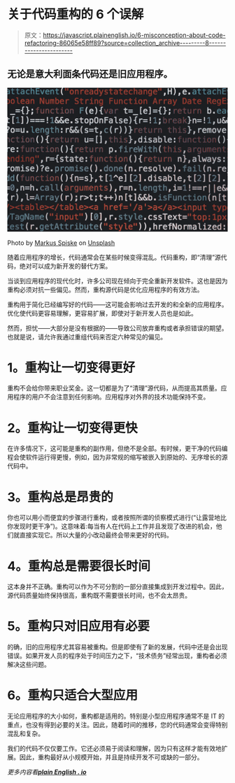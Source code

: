 # 关于代码重构的 6 个误解

> 原文：<https://javascript.plainenglish.io/6-misconception-about-code-refactoring-86065e58ff89?source=collection_archive---------8----------------------->

## 无论是意大利面条代码还是旧应用程序。

![](img/4ca8115a32a5b3efe77f7d1562201c70.png)

Photo by [Markus Spiske](https://unsplash.com/@markusspiske?utm_source=medium&utm_medium=referral) on [Unsplash](https://unsplash.com?utm_source=medium&utm_medium=referral)

随着应用程序的增长，代码通常会在某些时候变得混乱。代码重构，即“清理”源代码，绝对可以成为新开发的替代方案。

当谈到应用程序的现代化时，许多公司现在倾向于完全重新开发软件。这也是因为重构必须对抗一些偏见。然而，重构源代码是优化应用程序的有效方法。

重构用于简化已经编写好的代码——这可能会影响过去开发的和全新的应用程序。优化使代码更容易理解，更容易扩展，即使对于新开发人员也是如此。

然而，担忧——大部分是没有根据的——导致公司放弃重构或者承担错误的期望。也就是说，请允许我通过重组代码来否定六种常见的偏见。

# **1。重构让一切变得更好**

重构不会给你带来职业奖金。这一切都是为了“清理”源代码，从而提高其质量。应用程序的用户不会注意到任何影响。应用程序对外界的技术功能保持不变。

# **2。重构让一切变得更快**

在许多情况下，这可能是重构的副作用，但绝不是全部。有时候，更干净的代码编程会使软件运行得更慢，例如，因为非常规的缩写被嵌入到原始的、无序增长的源代码中。

# **3。重构总是昂贵的**

你也可以用小而便宜的步骤进行重构，或者按照所谓的侦察模式进行(“让露营地比你发现时更干净”)。这意味着:每当有人在代码上工作并且发现了改进的机会，他们就直接实现它。所以大量的小改动最终会带来更好的代码。

# **4。重构总是需要很长时间**

这本身并不正确。重构可以作为不可分割的一部分直接集成到开发过程中。因此，源代码质量始终保持很高，重构既不需要很长时间，也不会太昂贵。

# **5。重构只对旧应用有必要**

的确，旧的应用程序尤其容易被重构。但是即使有了新的发展，代码中还是会出现错误。如果开发人员的程序处于时间压力之下，“技术债务”经常出现，重构者必须解决这些问题。

# **6。重构只适合大型应用**

无论应用程序的大小如何，重构都是适用的。特别是小型应用程序通常不是 IT 的重点，也没有得到必要的关注。因此，随着时间的推移，您的代码通常会变得特别混乱和复杂。

我们的代码不仅仅要工作。它还必须易于阅读和理解，因为只有这样才能有效地扩展。因此，重构最好从小规模开始，并且是持续开发不可或缺的一部分。

*更多内容看*[***plain English . io***](http://plainenglish.io/)